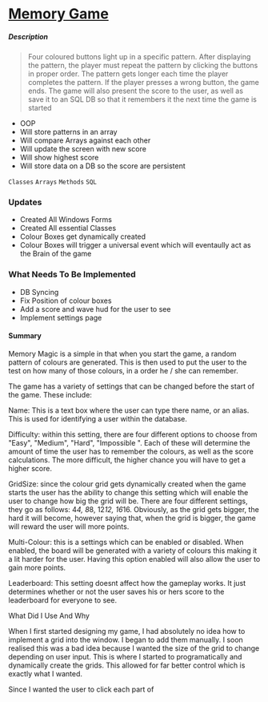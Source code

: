 # [Memory Game](http://inventwithpython.com/images/simulate_screenshot.png)

##### Description

> Four coloured buttons light up in a specific pattern. After displaying the pattern, the player must repeat the pattern by clicking the buttons in proper order. The pattern gets longer each time the player completes the pattern. If the player presses a wrong button, the game ends.
The game will also present the score to the user, as well as save it to an SQL DB so that it remembers it the next time the game is started

- OOP
- Will store patterns in an array
- Will compare Arrays against each other
- Will update the screen with new score
- Will show highest score
- Will store data on a DB so the score are persistent

`Classes`
`Arrays`
`Methods`
`SQL`

### Updates

- Created All Windows Forms
- Created All essential Classes
- Colour Boxes get dynamically created
- Colour Boxes will trigger a universal event which will eventaully act as the Brain of the game

### What Needs To Be Implemented

- DB Syncing
- Fix Position of colour boxes
- Add a score and wave hud for the user to see
- Implement settings page

#### Summary
Memory Magic is a simple in that when you start the game, a random pattern of colours are generated. This is then used to put the user to the test on how many of those colours, in a order he / she can remember. 

The game has a variety of settings that can be changed before the start of the game. These include: 

Name: This is a text box where the user can type there name, or an alias. This is used for identifying a user within the database. 

Difficulty: within this setting, there are four different options to choose from "Easy", "Medium", "Hard", "Impossible ". Each of these will determine the amount of time the user has to remember the colours, as well as the score calculations. The more difficult, the higher chance you will have to get a higher score. 

GridSize: since the colour grid gets dynamically created when the game starts the user has the ability to change this setting which will enable the user to change how big the grid will be. There are four different settings, they go as follows: 4*4, 8*8, 12*12, 16*16. Obviously, as the grid gets bigger, the hard it will become, however saying that, when the grid is bigger, the game will reward the user will more points. 

Multi-Colour: this is a settings which can be enabled or disabled. When enabled, the board will be generated with a variety of colours this making it a lit harder for the user. Having this option enabled will also allow the user to gain more points. 

Leaderboard: This setting doesnt affect how the gameplay works. It just determines whether or not the user saves his or hers score to the leaderboard for everyone to see. 


What Did I Use And Why

When I first started designing my game, I had absolutely no idea how to implement a grid into the window. I began to add them manually. I soon realised this was a bad idea because I wanted the size of the grid to change depending on user input. This is where I started to programatically and dynamically create the grids. This allowed for far better control which is exactly what I wanted. 

Since I wanted the user to click each part of 
